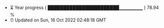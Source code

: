 - ⏳ Year progress { ███████████████████████▁▁▁▁▁▁▁ } 78.94 %
- ⏰ Updated on Sun, 16 Oct 2022 02:48:18 GMT

